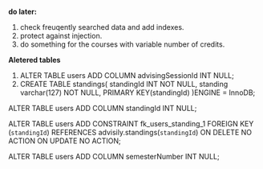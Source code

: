 **do later:**

1. check freuqently searched data and add indexes.
2. protect against injection.
3. do something for the courses with variable number of credits.

**Aletered tables**

1.  ALTER TABLE users ADD COLUMN advisingSessionId INT NULL;
2.  CREATE TABLE standings(
    standingId INT NOT NULL,
    standing varchar(127) NOT NULL,
    PRIMARY KEY(standingId)
    )ENGINE = InnoDB;

ALTER TABLE users ADD COLUMN standingId INT NULL;

ALTER TABLE users ADD CONSTRAINT fk_users_standing_1 FOREIGN KEY (`standingId`)
REFERENCES advisily.standings(`standingId`)
ON DELETE NO ACTION
ON UPDATE NO ACTION;

ALTER TABLE users ADD COLUMN semesterNumber INT NULL;
